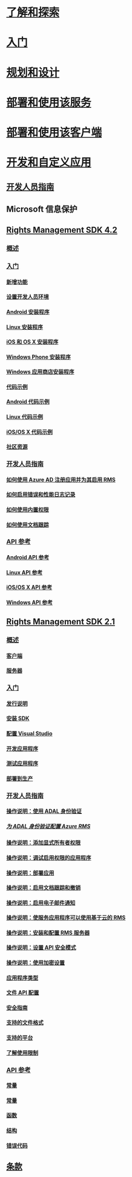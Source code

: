 # [了解和探索](/information-protection/understand-explore/what-is-information-protection)
# [入门](/information-protection/get-started/requirements-azure-rms)
# [规划和设计](/information-protection/plan-design/deployment-roadmap)
# [部署和使用该服务](/information-protection/deploy-use/activate-service)
# [部署和使用该客户端](/information-protection/rms-client/use-client)
# [开发和自定义应用](developers-guide.md)
## [开发人员指南](developers-guide.md)
## Microsoft 信息保护
## [Rights Management SDK 4.2](active-directory-rights-management-services-multi-platform-thin-client-sdk-portal.md)
### [概述](overview.md)
### [入门](get-started.md)
#### [新增功能](release-notes.md)
#### [设置开发人员环境](setup-Developer-environment.md)
#### [Android 安装程序](android-sdk.md)
#### [Linux 安装程序](linux-setup.md)
#### [iOS 和 OS X 安装程序](ios-sdk.md)
#### [Windows Phone 安装程序](windows-phone-apps.md)
#### [Windows 应用商店安装程序](winrt-sdk.md)
#### [代码示例](code-examples.md)
#### [Android 代码示例](android-code.md)
#### [Linux 代码示例](linux-c-code-examples.md)
#### [iOS/OS X 代码示例](ios-os-x-code-examples.md)
#### [社区资源](community-resources.md)
### [开发人员指南](core-concepts.md)
#### [如何使用 Azure AD 注册应用并为其启用 RMS](authentication-integration.md)
#### [如何启用错误和性能日志记录](enabling-logging.md)
#### [如何使用内置权限](built-in-rights-usage-restriction-reference.md)
#### [如何使用文档跟踪](how-to-use-document-tracking.md)
### [API 参考](api-reference-4-2.md)
#### [Android API 参考](https://msdn.microsoft.com/library/dn758245.aspx)
#### [Linux API 参考](linux-c-api-reference.md)
#### [iOS/OS X API 参考](https://msdn.microsoft.com/library/dn758306.aspx)
#### [Windows API 参考](https://msdn.microsoft.com/library/dn891914.aspx)
## [Rights Management SDK 2.1](microsoft-information-protection-and-control-client-portal.md)
### [概述](ad-rms-overview.md)
#### [客户端](ad-rms-client.md)
#### [服务器](ad-rms-server.md)
### [入门](getting-started-with-ad-rms-2-0.md)
#### [发行说明](release-notes-rtm.md)
#### [安装 SDK](install-the-rms-sdk.md)
#### [配置 Visual Studio](how-to-configure-a-visual-studio-project-to-use-the-ad-rms-sdk-2-0.md)
#### [开发应用程序](developing-your-application.md)
#### [测试应用程序](how-to-set-up-your-test-environment.md)
#### [部署到生产](deploying-your-application.md)
### [开发人员指南](Developer-notes.md)
#### [操作说明：使用 ADAL 身份验证](how-to-use-adal-authentication.md)
##### [为 ADAL 身份验证配置 Azure RMS](adal-auth.md)
#### [操作说明：添加显式所有者权限](add-explicit-owner-rights.md)
#### [操作说明：调试启用权限的应用程序](debugging-applications-that-use-ad-rms.md)
#### [操作说明：部署应用](how-to-deploy-app.md)
#### [操作说明：启用文档跟踪和撤销](tracking-content.md)
#### [操作说明：启用电子邮件通知](how-to-enable-email-notification.md)
#### [操作说明：使服务应用程序可以使用基于云的 RMS](how-to-use-file-api-with-aadrm-cloud.md)
#### [操作说明：安装和配置 RMS 服务器](how-to-install-and-configure-an-rms-server.md)
#### [操作说明：设置 API 安全模式](setting-the-api-security-mode-api-mode.md)
#### [操作说明：使用加密设置](working-with-encryption.md)
#### [应用程序类型](application-types.md)
#### [文件 API 配置](file-api-configuration.md)
#### [安全指南](security-guidelines.md)
#### [支持的文件格式](supported-file-formats.md)
#### [支持的平台](supported-platforms.md)
#### [了解使用限制](understanding-usage-restrictions.md)
### [API 参考](api-reference-2-1.md)
#### [常量](https://msdn.microsoft.com/library/hh535291.aspx)
#### [常量](https://msdn.microsoft.com/library/hh535288.aspx)
#### [函数](https://msdn.microsoft.com/library/hh535289.aspx)
#### [结构](https://msdn.microsoft.com/library/hh535294.aspx)
#### [错误代码](https://msdn.microsoft.com/library/hh535248.aspx)
## [条款](terms.md) 

